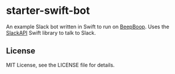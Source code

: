 # starter-swift-bot

An example Slack bot written in Swift to run on [BeepBoop](http://beepboophq.com). Uses the [SlackAPI](https://github.com/interstateone/SlackAPI) Swift library to talk to Slack.

## License

MIT License, see the LICENSE file for details.
